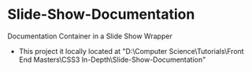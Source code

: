 # Slide-Show-Documentation

Documentation Container in a Slide Show Wrapper

<ul>
    <li>
        This project it locally located at "D:\Computer Science\Tutorials\Front End Masters\CSS3 In-Depth\Slide-Show-Documentation"
    </li>
</ul>
